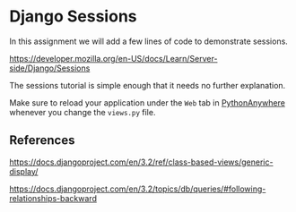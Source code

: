 Django Sessions
===============

In this assignment we will add  a few lines of code to demonstrate sessions.

https://developer.mozilla.org/en-US/docs/Learn/Server-side/Django/Sessions

The sessions tutorial is simple enough that it needs no further explanation.

Make sure to reload your application under the `Web` tab in
<a href="https://www.pythonanywhere.com" target="_blank">PythonAnywhere</a> whenever you change the `views.py` file.

References
----------

https://docs.djangoproject.com/en/3.2/ref/class-based-views/generic-display/

https://docs.djangoproject.com/en/3.2/topics/db/queries/#following-relationships-backward


